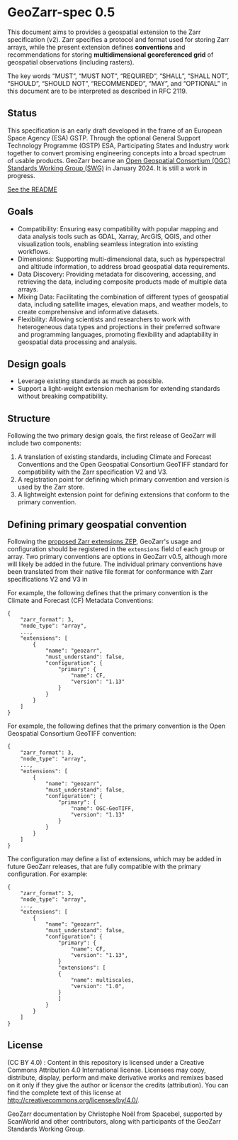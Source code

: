 # GeoZarr-spec 0.5

This document aims to provides a geospatial extension to the Zarr specification (v2). Zarr specifies a protocol and format used for storing Zarr arrays, while the present extension defines **conventions** and recommendations for storing **multidimensional georeferenced grid** of geospatial observations (including rasters). 

The key words “MUST”, “MUST NOT”, “REQUIRED”, “SHALL”, “SHALL NOT”, “SHOULD”, “SHOULD NOT”, “RECOMMENDED”, “MAY”, and “OPTIONAL” in this document are to be interpreted as described in RFC 2119.

## Status

This specification is an early draft developed in the frame of an European Space Agency (ESA) GSTP. Through the optional General Support Technology Programme (GSTP) ESA, Participating States and Industry work together to convert promising engineering concepts into a broad spectrum of usable products. GeoZarr became an [Open Geospatial Consortium (OGC) Standards Working Group (SWG)](https://www.ogc.org/announcement/ogc-forms-new-geozarr-standards-working-group-to-establish-a-zarr-encoding-for-geospatial-data/) in January 2024. It is still a work in progress.

[See the README](README.md#changelog)

## Goals

- Compatibility: Ensuring easy compatibility with popular mapping and data analysis tools such as GDAL, Xarray, ArcGIS, QGIS, and other visualization tools, enabling seamless integration into existing workflows.
- Dimensions: Supporting multi-dimensional data, such as hyperspectral and altitude information, to address broad geospatial data requirements.
- Data Discovery: Providing metadata for discovering, accessing, and retrieving the data, including composite products made of multiple data arrays.
- Mixing Data: Facilitating the combination of different types of geospatial data, including satellite images, elevation maps, and weather models, to create comprehensive and informative datasets.
- Flexibility: Allowing scientists and researchers to work with heterogeneous data types and projections in their preferred software and programming languages, promoting flexibility and adaptability in geospatial data processing and analysis.

## Design goals
- Leverage existing standards as much as possible.
- Support a light-weight extension mechanism for extending standards without breaking compatibility.

## Structure

Following the two primary design goals, the first release of GeoZarr will include two components:

1. A translation of existing standards, including Climate and Forecast Conventions and the Open Geospatial Consortium GeoTIFF standard for compatibility with the Zarr specification V2 and V3.
2. A registration point for defining which primary convention and version is used by the Zarr store.
3. A lightweight extension point for defining extensions that conform to the primary convention.

## Defining primary geospatial convention

Following the [proposed Zarr extensions ZEP](https://zeps--67.org.readthedocs.build/en/67/draft/ZEP0010.html), GeoZarr's usage and configuration should be registered in the `extensions` field of each group or array. Two primary conventions are options in GeoZarr v0.5, although more will likely be added in the future. The individual primary conventions have been translated from their native file format for conformance with Zarr specifications V2 and V3 in 

For example, the following defines that the primary convention is the Climate and Forecast (CF) Metadata Conventions:
```
{
    "zarr_format": 3,
    "node_type": "array",
    ...,
    "extensions": [
        {
            "name": "geozarr",
            "must_understand": false,
            "configuration": {
                "primary": {
                    "name": CF,
                    "version": "1.13"
                }
            }
        }
    ]
}
```

For example, the following defines that the primary convention is the Open Geospatial Consortium GeoTIFF convention:
```
{
    "zarr_format": 3,
    "node_type": "array",
    ...,
    "extensions": [
        {
            "name": "geozarr",
            "must_understand": false,
            "configuration": {
                "primary": {
                    "name": OGC-GeoTIFF,
                    "version": "1.13"
                }
            }
        }
    ]
}
```

The configuration may define a list of extensions, which may be added in future GeoZarr releases, that are fully compatible with the primary configuration. For example:

```
{
    "zarr_format": 3,
    "node_type": "array",
    ...,
    "extensions": [
        {
            "name": "geozarr",
            "must_understand": false,
            "configuration": {
                "primary": {
                    "name": CF,
                    "version": "1.13",
                }
                "extensions": [
                {
                    "name": multiscales,
                    "version": "1.0",
                }
                ]
            }
        }
    ]
}
```

## License

(CC BY 4.0) : Content in this repository is licensed under a Creative Commons Attribution 4.0 International  license. Licensees may copy, distribute, display, perform and make derivative works and remixes based on it only if they give the author or licensor the credits (attribution). You can find the complete text of this license at http://creativecommons.org/licenses/by/4.0/.

GeoZarr documentation by Christophe Noël from Spacebel, supported by ScanWorld and other contributors, along with participants of the GeoZarr Standards Working Group.
